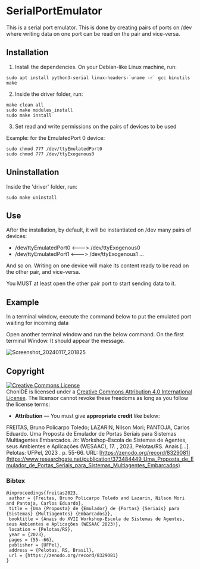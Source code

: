 # SerialPortEmulator

This is a serial port emulator. This is done by creating pairs of ports on /dev where writing data on one port can be read on the pair and vice-versa.


## Installation

1) Install the dependencies. On your Debian-like Linux machine, run:

```
sudo apt install python3-serial linux-headers-`uname -r` gcc binutils make
```

2) Inside the driver folder, run:

```
make clean all
sudo make modules_install
sudo make install
```

3) Set read and write permissions on the pairs of devices to be used

Example: for the EmulatedPort 0 device:

```
sudo chmod 777 /dev/ttyEmulatedPort0
sudo chmod 777 /dev/ttyExogenous0
```

## Uninstallation

Inside the 'driver' folder, run: 

```
sudo make uninstall
```

## Use 

After the installation, by default, it will be instantiated on /dev many pairs of devices:

- /dev/ttyEmulatedPort0 <---> /dev/ttyExogenous0
- /dev/ttyEmulatedPort1 <---> /dev/ttyExogenous1
...

And so on. Writing on one device will make its content ready to be read on the other pair, and vice-versa.

You MUST at least open the other pair port to start sending data to it.

## Example
In a terminal window, execute the command below to put the emulated port waiting for incoming data

Open another terminal window and run the below command. On the first terminal Window. It should appear the message.

![Screenshot_20240117_201825](https://github.com/chon-group/dpkg-virtualport-driver/assets/32855001/3aefe904-f3cd-49a9-a6e8-91eeb423b245)

## Copyright
<a rel="license" href="http://creativecommons.org/licenses/by/4.0/"><img alt="Creative Commons License" style="border-width:0" src="https://i.creativecommons.org/l/by/4.0/88x31.png" /></a><br />ChonIDE is licensed under a <a rel="license" href="http://creativecommons.org/licenses/by/4.0/">Creative Commons Attribution 4.0 International License</a>. The licensor cannot revoke these freedoms as long as you follow the license terms:

* __Attribution__ — You must give __appropriate credit__ like below:

FREITAS, Bruno Policarpo Toledo; LAZARIN, Nilson Mori; PANTOJA, Carlos Eduardo. Uma Proposta de Emulador de Portas Seriais para Sistemas Multiagentes Embarcados. _In_: Workshop-Escola de Sistemas de Agentes, seus Ambientes e Aplicações (WESAAC), 17. , 2023, Pelotas/RS. Anais [...]. Pelotas: UFPel, 2023 . p. 55-66. URL: [https://zenodo.org/record/8329081](https://www.researchgate.net/publication/373484449_Uma_Proposta_de_Emulador_de_Portas_Seriais_para_Sistemas_Multiagentes_Embarcados)

### Bibtex

```
@inproceedings{freitas2023,
 author = {Freitas, Bruno Policarpo Toledo and Lazarin, Nilson Mori and Pantoja, Carlos Eduardo},
 title = {Uma {Proposta} de {Emulador} de {Portas} {Seriais} para {Sistemas} {Multiagentes} {Embarcados}},
 booktitle = {Anais do XVII Workshop-Escola de Sistemas de Agentes, seus Ambientes e Aplicações (WESAAC 2023)},
 location = {Pelotas/RS},
 year = {2023},
 pages = {55--66},
 publisher = {UFPel},
 address = {Pelotas, RS, Brasil},
 url = {https://zenodo.org/record/8329081}
}
